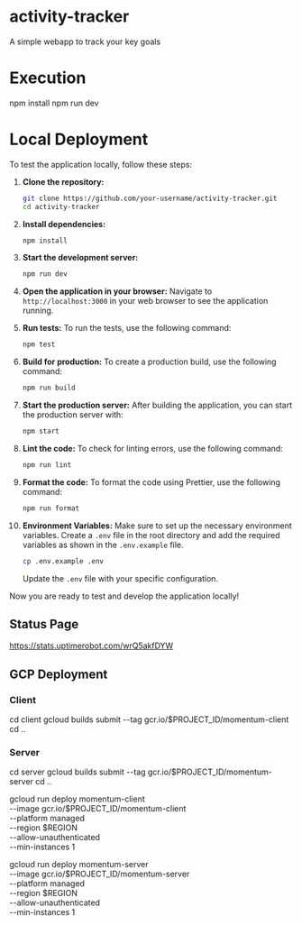 # activity-tracker
A simple webapp to track your key goals

# Execution
npm install
npm run dev
# Local Deployment

To test the application locally, follow these steps:
1. **Clone the repository:**
   ```sh
   git clone https://github.com/your-username/activity-tracker.git
   cd activity-tracker
   ```

2. **Install dependencies:**
   ```sh
   npm install
   ```

3. **Start the development server:**
   ```sh
   npm run dev
   ```

4. **Open the application in your browser:**
   Navigate to `http://localhost:3000` in your web browser to see the application running.

5. **Run tests:**
   To run the tests, use the following command:
   ```sh
   npm test
   ```

6. **Build for production:**
   To create a production build, use the following command:
   ```sh
   npm run build
   ```

7. **Start the production server:**
   After building the application, you can start the production server with:
   ```sh
   npm start
   ```

8. **Lint the code:**
   To check for linting errors, use the following command:
   ```sh
   npm run lint
   ```

9. **Format the code:**
   To format the code using Prettier, use the following command:
   ```sh
   npm run format
   ```

10. **Environment Variables:**
    Make sure to set up the necessary environment variables. Create a `.env` file in the root directory and add the required variables as shown in the `.env.example` file.

    ```sh
    cp .env.example .env
    ```

    Update the `.env` file with your specific configuration.

Now you are ready to test and develop the application locally!


## Status Page
https://stats.uptimerobot.com/wrQ5akfDYW

## GCP Deployment
### Client
cd client
gcloud builds submit --tag gcr.io/$PROJECT_ID/momentum-client
cd ..

### Server
cd server
gcloud builds submit --tag gcr.io/$PROJECT_ID/momentum-server
cd ..

gcloud run deploy momentum-client \
  --image gcr.io/$PROJECT_ID/momentum-client \
  --platform managed \
  --region $REGION \
  --allow-unauthenticated \
  --min-instances 1

gcloud run deploy momentum-server \
  --image gcr.io/$PROJECT_ID/momentum-server \
  --platform managed \
  --region $REGION \
  --allow-unauthenticated \
  --min-instances 1
